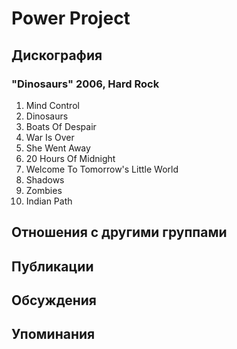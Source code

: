 # Power Project



## Дискография

### "Dinosaurs" 2006, Hard Rock

1. Mind Control
2. Dinosaurs
3. Boats Of Despair
4. War Is Over
5. She Went Away
6. 20 Hours Of Midnight
7. Welcome To Tomorrow's Little World
8. Shadows
9. Zombies
10. Indian Path


## Отношения с другими группами


## Публикации


## Обсуждения


## Упоминания

